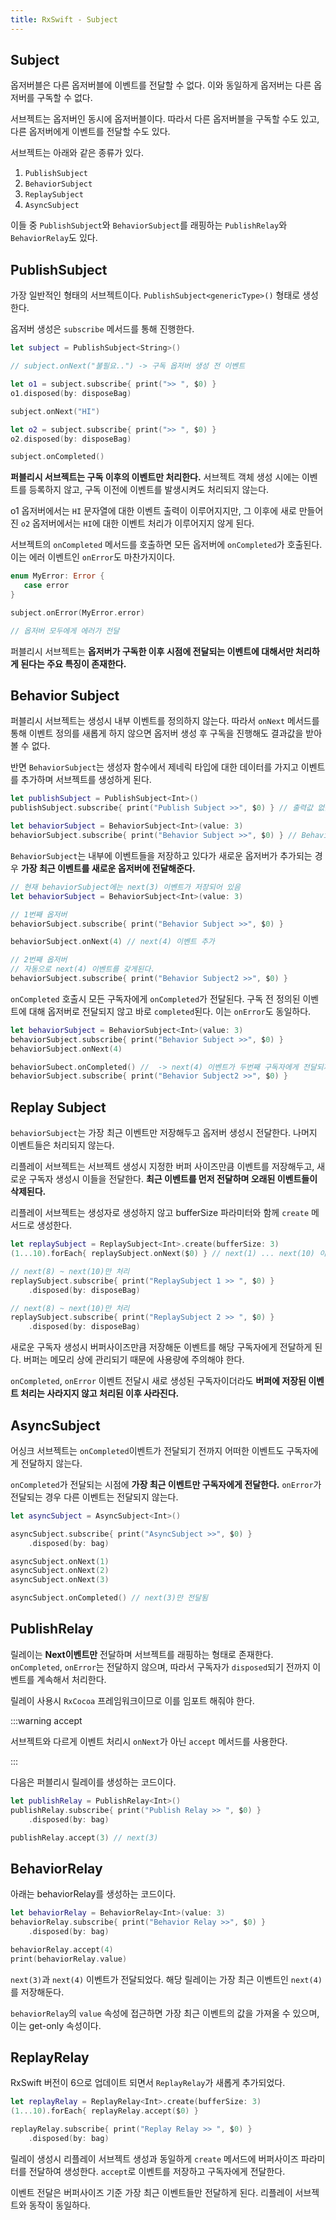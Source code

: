 ```yaml
---
title: RxSwift - Subject
---
```


## Subject

옵저버블은 다른 옵저버블에 이벤트를 전달할 수 없다. 이와 동일하게 옵저버는 다른 옵저버를 구독할 수 없다.

서브젝트는 옵저버인 동시에 옵저버블이다. 따라서 다른 옵저버블을 구독할 수도 있고, 다른 옵저버에게 이벤트를 전달할 수도 있다.

서브젝트는 아래와 같은 종류가 있다.

1. `PublishSubject`
2. `BehaviorSubject`
3. `ReplaySubject`
4. `AsyncSubject`

이들 중 `PublishSubject`와 `BehaviorSubject`를 래핑하는 `PublishRelay`와 `BehaviorRelay`도 있다.

## PublishSubject

가장 일반적인 형태의 서브젝트이다. `PublishSubject<genericType>()` 형태로 생성한다.

옵저버 생성은 `subscribe` 메서드를 통해 진행한다.

```swift
let subject = PublishSubject<String>()

// subject.onNext("불필요..") -> 구독 옵저버 생성 전 이벤트

let o1 = subject.subscribe{ print(">> ", $0) }
o1.disposed(by: disposeBag)

subject.onNext("HI")

let o2 = subject.subscribe{ print(">> ", $0) }
o2.disposed(by: disposeBag)

subject.onCompleted()
```

**퍼블리시 서브젝트는 구독 이후의 이벤트만 처리한다.** 서브젝트 객체 생성 시에는 이벤트를 등록하지 않고, 구독 이전에 이벤트를 발생시켜도 처리되지 않는다.

o1 옵저버에서는 `HI` 문자열에 대한 이벤트 출력이 이루어지지만, 그 이후에 새로 만들어진 `o2` 옵저버에서는 `HI`에 대한 이벤트 처리가 이루어지지 않게 된다.

서브젝트의 `onCompleted` 메서드를 호출하면 모든 옵저버에 `onCompleted`가 호출된다. 이는 에러 이벤트인 `onError`도 마찬가지이다.

```swift
enum MyError: Error {
   case error
}

subject.onError(MyError.error)

// 옵저버 모두에게 에러가 전달
```

퍼블리시 서브젝트는 **옵저버가 구독한 이후 시점에 전달되는 이벤트에 대해서만 처리하게 된다는 주요 특징이 존재한다.**

## Behavior Subject

퍼블리시 서브젝트는 생성시 내부 이벤트를 정의하지 않는다. 따라서 `onNext` 메서드를 통해 이벤트 정의를 새롭게 하지 않으면 옵저버 생성 후 구독을 진행해도 결과값을 받아볼 수 없다.

반면 `BehaviorSubject`는 생성자 함수에서 제네릭 타입에 대한 데이터를 가지고 이벤트를 추가하며 서브젝트를 생성하게 된다.

```swift
let publishSubject = PublishSubject<Int>()
publishSubject.subscribe{ print("Publish Subject >>", $0) } // 출력값 없음

let behaviorSubject = BehaviorSubject<Int>(value: 3)
behaviorSubject.subscribe{ print("Behavior Subject >>", $0) } // Behavior Subject >> next(3)
```

`BehaviorSubject`는 내부에 이벤트들을 저장하고 있다가 새로운 옵저버가 추가되는 경우 **가장 최근 이벤트를 새로운 옵저버에 전달해준다.**

```swift
// 현재 behaviorSubject에는 next(3) 이벤트가 저장되어 있음
let behaviorSubject = BehaviorSubject<Int>(value: 3)

// 1번째 옵저버
behaviorSubject.subscribe{ print("Behavior Subject >>", $0) }

behaviorSubject.onNext(4) // next(4) 이벤트 추가

// 2번째 옵저버
// 자동으로 next(4) 이벤트를 갖게된다.
behaviorSubject.subscribe{ print("Behavior Subject2 >>", $0) }
```

`onCompleted` 호출시 모든 구독자에게 `onCompleted`가 전달된다. 구독 전 정의된 이벤트에 대해 옵저버로 전달되지 않고 바로 `completed`된다. 이는 `onError`도 동일하다.

```swift
let behaviorSubject = BehaviorSubject<Int>(value: 3)
behaviorSubject.subscribe{ print("Behavior Subject >>", $0) }
behaviorSubject.onNext(4)

behaviorSubect.onCompleted() //  -> next(4) 이벤트가 두번째 구독자에게 전달되지 않고 바로 completed된다.
behaviorSubject.subscribe{ print("Behavior Subject2 >>", $0) }
```

## Replay Subject

`behaviorSubject`는 가장 최근 이벤트만 저장해두고 옵저버 생성시 전달한다. 나머지 이벤트들은 처리되지 않는다.

리플레이 서브젝트는 서브젝트 생성시 지정한 버퍼 사이즈만큼 이벤트를 저장해두고, 새로운 구독자 생성시 이들을 전달한다. **최근 이벤트를 먼저 전달하며 오래된 이벤트들이 삭제된다.**

리플레이 서브젝트는 생성자로 생성하지 않고 bufferSize 파라미터와 함께 `create` 메서드로 생성한다.

```swift
let replaySubject = ReplaySubject<Int>.create(bufferSize: 3)
(1...10).forEach{ replaySubject.onNext($0) } // next(1) ... next(10) 이벤트가 전달되지만 next(8), next(9), next(10)만 저장

// next(8) ~ next(10)만 처리
replaySubject.subscribe{ print("ReplaySubject 1 >> ", $0) }
    .disposed(by: disposeBag)

// next(8) ~ next(10)만 처리
replaySubject.subscribe{ print("ReplaySubject 2 >> ", $0) }
    .disposed(by: disposeBag)
```

새로운 구독자 생성시 버퍼사이즈만큼 저장해둔 이벤트를 해당 구독자에게 전달하게 된다. 버퍼는 메모리 상에 관리되기 때문에 사용량에 주의해야 한다.

`onCompleted`, `onError` 이벤트 전달시 새로 생성된 구독자이더라도 **버퍼에 저장된 이벤트 처리는 사라지지 않고 처리된 이후 사라진다.**

## AsyncSubject

어싱크 서브젝트는 `onCompleted`이벤트가 전달되기 전까지 어떠한 이벤트도 구독자에게 전달하지 않는다.

`onCompleted`가 전달되는 시점에 **가장 최근 이벤트만 구독자에게 전달한다.** `onError`가 전달되는 경우 다른 이벤트는 전달되지 않는다.

```swift
let asyncSubject = AsyncSubject<Int>()

asyncSubject.subscribe{ print("AsyncSubject >>", $0) }
    .disposed(by: bag)

asyncSubject.onNext(1)
asyncSubject.onNext(2)
asyncSubject.onNext(3)

asyncSubject.onCompleted() // next(3)만 전달됨
```

## PublishRelay

릴레이는 **Next이벤트만** 전달하며 서브젝트를 래핑하는 형태로 존재한다. `onCompleted`, `onError`는 전달하지 않으며, 따라서 구독자가 `disposed`되기 전까지 이벤트를 계속해서 처리한다.

릴레이 사용시 `RxCocoa` 프레임워크이므로 이를 임포트 해줘야 한다.

:::warning accept

서브젝트와 다르게 이벤트 처리시 `onNext`가 아닌 `accept` 메서드를 사용한다.

:::

다음은 퍼블리시 릴레이를 생성하는 코드이다.

```swift
let publishRelay = PublishRelay<Int>()
publishRelay.subscribe{ print("Publish Relay >> ", $0) }
    .disposed(by: bag)

publishRelay.accept(3) // next(3)
```

## BehaviorRelay

아래는 behaviorRelay를 생성하는 코드이다.

```swift
let behaviorRelay = BehaviorRelay<Int>(value: 3)
behaviorRelay.subscribe{ print("Behavior Relay >>", $0) }
    .disposed(by: bag)

behaviorRelay.accept(4)
print(behaviorRelay.value)
```

`next(3)`과 `next(4)` 이벤트가 전달되었다. 해당 릴레이는 가장 최근 이벤트인 `next(4)`를 저장해둔다.

`behaviorRelay`의 `value` 속성에 접근하면 가장 최근 이벤트의 값을 가져올 수 있으며, 이는 get-only 속성이다.

## ReplayRelay

RxSwift 버전이 6으로 업데이트 되면서 `ReplayRelay`가 새롭게 추가되었다.

```swift
let replayRelay = ReplayRelay<Int>.create(bufferSize: 3)
(1...10).forEach{ replayRelay.accept($0) }

replayRelay.subscribe{ print("Replay Relay >> ", $0) }
    .disposed(by: bag)
```

릴레이 생성시 리플레이 서브젝트 생성과 동일하게 `create` 메서드에 버퍼사이즈 파라미터를 전달하여 생성한다. `accept`로 이벤트를 저장하고 구독자에게 전달한다.

이벤트 전달은 버퍼사이즈 기준 가장 최근 이벤트들만 전달하게 된다. 리플레이 서브젝트와 동작이 동일하다.

